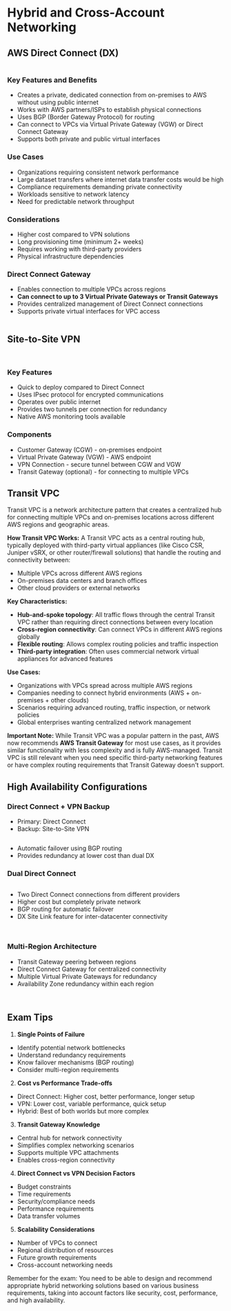 # Hybrid and Cross-Account Networking

## AWS Direct Connect (DX)

<figure><img src="../../../../.gitbook/assets/image (102).png" alt=""><figcaption></figcaption></figure>

### Key Features and Benefits

* Creates a private, dedicated connection from on-premises to AWS without using public internet
* Works with AWS partners/ISPs to establish physical connections
* Uses BGP (Border Gateway Protocol) for routing
* Can connect to VPCs via Virtual Private Gateway (VGW) or Direct Connect Gateway
* Supports both private and public virtual interfaces

### Use Cases

* Organizations requiring consistent network performance
* Large dataset transfers where internet data transfer costs would be high
* Compliance requirements demanding private connectivity
* Workloads sensitive to network latency
* Need for predictable network throughput

### Considerations

* Higher cost compared to VPN solutions
* Long provisioning time (minimum 2+ weeks)
* Requires working with third-party providers
* Physical infrastructure dependencies

### Direct Connect Gateway

* Enables connection to multiple VPCs across regions
* **Can connect to up to 3 Virtual Private Gateways or Transit Gateways**
* Provides centralized management of Direct Connect connections
* Supports private virtual interfaces for VPC access

<figure><img src="../../../../.gitbook/assets/image (101).png" alt=""><figcaption></figcaption></figure>

## Site-to-Site VPN

<figure><img src="../../../../.gitbook/assets/image (104).png" alt=""><figcaption></figcaption></figure>

<figure><img src="../../../../.gitbook/assets/image (106).png" alt=""><figcaption></figcaption></figure>

### Key Features

* Quick to deploy compared to Direct Connect
* Uses IPsec protocol for encrypted communications
* Operates over public internet
* Provides two tunnels per connection for redundancy
* Native AWS monitoring tools available

### Components

* Customer Gateway (CGW) - on-premises endpoint
* Virtual Private Gateway (VGW) - AWS endpoint
* VPN Connection - secure tunnel between CGW and VGW
* Transit Gateway (optional) - for connecting to multiple VPCs

## Transit VPC&#x20;

Transit VPC is a network architecture pattern that creates a centralized hub for connecting multiple VPCs and on-premises locations across different AWS regions and geographic areas.

**How Transit VPC Works:** A Transit VPC acts as a central routing hub, typically deployed with third-party virtual appliances (like Cisco CSR, Juniper vSRX, or other router/firewall solutions) that handle the routing and connectivity between:

* Multiple VPCs across different AWS regions
* On-premises data centers and branch offices
* Other cloud providers or external networks

**Key Characteristics:**

* **Hub-and-spoke topology**: All traffic flows through the central Transit VPC rather than requiring direct connections between every location
* **Cross-region connectivity**: Can connect VPCs in different AWS regions globally
* **Flexible routing**: Allows complex routing policies and traffic inspection
* **Third-party integration**: Often uses commercial network virtual appliances for advanced features

**Use Cases:**

* Organizations with VPCs spread across multiple AWS regions
* Companies needing to connect hybrid environments (AWS + on-premises + other clouds)
* Scenarios requiring advanced routing, traffic inspection, or network policies
* Global enterprises wanting centralized network management

**Important Note:** While Transit VPC was a popular pattern in the past, AWS now recommends **AWS Transit Gateway** for most use cases, as it provides similar functionality with less complexity and is fully AWS-managed. Transit VPC is still relevant when you need specific third-party networking features or have complex routing requirements that Transit Gateway doesn't support.&#x20;

## High Availability Configurations

### Direct Connect + VPN Backup

* Primary: Direct Connect
* Backup: Site-to-Site VPN



<figure><img src="../../../../.gitbook/assets/image (107).png" alt=""><figcaption></figcaption></figure>

* Automatic failover using BGP routing
* Provides redundancy at lower cost than dual DX

### Dual Direct Connect

<figure><img src="../../../../.gitbook/assets/image (108).png" alt=""><figcaption></figcaption></figure>

* Two Direct Connect connections from different providers
* Higher cost but completely private network
* BGP routing for automatic failover
* DX Site Link feature for inter-datacenter connectivity

<figure><img src="../../../../.gitbook/assets/image (110).png" alt=""><figcaption></figcaption></figure>

<figure><img src="../../../../.gitbook/assets/image (109).png" alt=""><figcaption></figcaption></figure>

### Multi-Region Architecture

* Transit Gateway peering between regions
* Direct Connect Gateway for centralized connectivity
* Multiple Virtual Private Gateways for redundancy
* Availability Zone redundancy within each region

<figure><img src="../../../../.gitbook/assets/image (112).png" alt=""><figcaption></figcaption></figure>

<figure><img src="../../../../.gitbook/assets/image (115).png" alt=""><figcaption></figcaption></figure>

## Exam Tips

1. **Single Points of Failure**

* Identify potential network bottlenecks
* Understand redundancy requirements
* Know failover mechanisms (BGP routing)
* Consider multi-region requirements

2. **Cost vs Performance Trade-offs**

* Direct Connect: Higher cost, better performance, longer setup
* VPN: Lower cost, variable performance, quick setup
* Hybrid: Best of both worlds but more complex

3. **Transit Gateway Knowledge**

* Central hub for network connectivity
* Simplifies complex networking scenarios
* Supports multiple VPC attachments
* Enables cross-region connectivity

4. **Direct Connect vs VPN Decision Factors**

* Budget constraints
* Time requirements
* Security/compliance needs
* Performance requirements
* Data transfer volumes

5. **Scalability Considerations**

* Number of VPCs to connect
* Regional distribution of resources
* Future growth requirements
* Cross-account networking needs

Remember for the exam: You need to be able to design and recommend appropriate hybrid networking solutions based on various business requirements, taking into account factors like security, cost, performance, and high availability.











